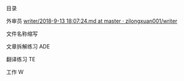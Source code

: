 目录 

外审员 [writer/2018-9-13 18:07:24.md at master · zilongxuan001/writer](https://github.com/zilongxuan001/writer/blob/master/2018-9-13%2018:07:24.md)

文件名称缩写

文章拆解练习 ADE

翻译练习 TE

工作  W


